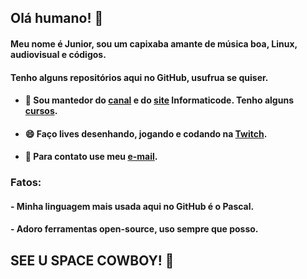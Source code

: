 ## Olá humano! 👋
#### Meu nome é Junior, sou um capixaba amante de música boa, Linux, audiovisual e códigos.
#### Tenho alguns repositórios aqui no GitHub, usufrua se quiser.
- #### 🔭 Sou mantedor do [canal](https://www.youtube.com/informaticode) e do [site](https://www.informaticode.com.br/) Informaticode. Tenho alguns [cursos](https://informaticode.store/).
- ####  😄 Faço lives desenhando, jogando e codando na [Twitch](https://www.twitch.tv/oisouojunior).
- ####  💬 Para contato use meu [e-mail](mailto:informaticode@gmail.com).
### Fatos:
#### -  Minha linguagem mais usada aqui no GitHub é o Pascal. 
#### -  Adoro ferramentas open-source, uso sempre que posso. 

## SEE U SPACE COWBOY! 👋
